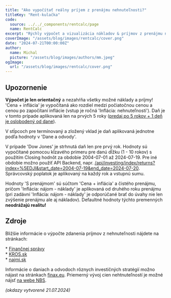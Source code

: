 ```yaml
---
title: "Ako vypočítať reálny príjem z prenájmu nehnuteľnosti?"
titleKey: "Rent-kulačka"
code:
  source: ../../_components/rentcalc/page
  name: RentCalc
excerpt: "Rýchly výpočet a vizualizácia nákladov & príjmov z prenájmu nehnuteľností a ich porovnanie s alternatívnimy investíciami."
coverImage: "/assets/blog/images/rentcalc/cover.png"
date: "2024-07-21T00:00:00Z"
author:
  name: Michal
  picture: "/assets/blog/images/authors/mm.jpeg"
ogImage:
  url: "/assets/blog/images/rentcalc/cover.png"
---
```


## Upozornenie

**Výpočet je len orientačný** a nezahŕňa všetky možné náklady a príjmy!  
'Cena + inflácia' je vypočítaná ako rozdiel medzi počiatočnou cenou a cenou po započítaní inflácie (vstup je ročná 'Inflácia: nehnuteľnosti'). Daň je v tomto prípade aplikovaná len na prvých 5 roky ([predaj po 5 rokov + 1 deň je oslobodený od dane](https://www.financnasprava.sk/sk/obcania/zivotn/predaj-nehnutelnosti)).  

V stĺpcoch pre termínovaný a zložený vklad je daň aplikovaná jednotne podľa hodnoty v 'Dane a odvody'. 

V prípade 'Dow Jones' je strhnutá daň len pre prvý rok. Hodnoty sú vypočítané pomocou kĺzavého primeru pre danú dĺžku (1 - 10 rokov) s použitím Closing hodnôt za obdobie 2004-07-01 až 2024-07-19. Pre iné obdobie možno použiť API Backend, napr. [/api/investing/index/returns?index=%5EDJI&start_date=2004-07-19&end_date=2024-07-20](/api/investing/index/returns?index=%5EDJI&start_date=2004-07-19&end_date=2024-07-20). Správcovský poplatok je aplikovaný na každý rok a vstupnú sumu.

Hodnoty 'S prenájmom' sú súčtom 'Cena + inflácia' a čistého prenájmu, pričom 'Inflácia: nájom - náklady' je aplikovaná od druhého roku prenájmu (pri zadávní 'Inflácia: nájom - náklady' je odporúčané brať do úvahy nie len zvýšenie prenájmu ale aj nákladov). Defaultné hodnoty týchto premenných **neodrážajú realitu!**

## Zdroje

Bližšie informácie o výpočte zdanenia príjmov z nehnuteľnosti nájdete na stránkach: 

\* [Finančnej správy](https://podpora.financnasprava.sk/639339-Výdavky-pri-prenájme-nehnuteľnosti-nezaradenej-do-obchodného-majetku-)  
\* [KROS.sk](https://www.kros.sk/blog/ako-zdanit-prijem-z-prenajmu-nehnutelnosti-za-rok-2023/)  
\* [najmi.sk](https://www.najmi.sk)  

Informácie o daniach a odvodoch rôznych investičných stratégií možno nájast na stránkach [finax.eu](https://www.finax.eu/sk/blog/kompletny-prehlad-zdanovania-prijmov-z-investicii). Priemerný vývoj cien nehtnuteľností je možné nájsť [na webe NBS](https://nbs.sk/statisticke-udaje/vybrane-makroekonomicke-ukazovatele/ceny-nehnutelnosti-na-byvanie/vyvoj-cien-nehnutelnosti-na-byvanie-v-sr/).


_(okdazy vytvorené 21.07.2024)_